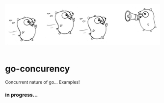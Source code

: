 <img src="race.png" alt="race"/>
<br/>
<br/>

# go-concurency
Concurrent nature of go... Examples!

### in progress...
